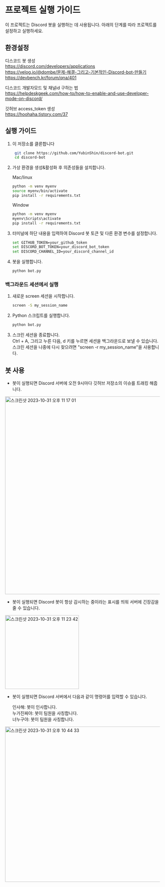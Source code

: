 


# 프로젝트 실행 가이드

이 프로젝트는 Discord 봇을 실행하는 데 사용됩니다. 아래의 단계를 따라 프로젝트를 설정하고 실행하세요.

## 환경설정

디스코드 봇 생성<br/>
https://discord.com/developers/applications<br/>
https://velog.io/@dombe/문제-해결-그리고-기본적인-Discord-bot-만들기<br/>
https://devbench.kr/forum/qna/401<br/>


디스코드 개발자모드 및 채널id 구하는 법<br/>
https://helpdeskgeek.com/how-to/how-to-enable-and-use-developer-mode-on-discord/<br/>

깃허브 access_token 생성<br/>
https://hoohaha.tistory.com/37<br/>

## 실행 가이드

1. 이 저장소를 클론합니다

   ```sh
    git clone https://github.com/YubinShin/discord-bot.git
    cd discord-bot
   ```
   
2. 가상 환경을 생성&활성화 후 의존성들을 설치합니다.

     Mac/linux
     ```sh
     python -m venv myenv
     source myenv/bin/activate
     pip install -r requirements.txt
     ```
   
     Window
     ```sh
     python -m venv myenv
     myenv\Scripts\activate
     pip install -r requirements.txt
     ```

3. 터미널에 하단 내용을 입력하여 Discord 봇 토큰 및 다른 환경 변수를 설정합니다.

     ```sh
     set GITHUB_TOKEN=your_github_token
     set DISCORD_BOT_TOKEN=your_discord_bot_token
     set DISCORD_CHANNEL_ID=your_discord_channel_id
     ```

4. 봇을 실행합니다.

     ```sh
     python bot.py
     ```
### 백그라운드 세션에서 실행

1. 새로운 screen 세션을 시작합니다.

   ```sh
   screen -S my_session_name
   ```

2. Python 스크립트를 실행합니다.

   ```sh
   python bot.py
   ```

3. 스크린 세션을 종료합니다.<br/>
   Ctrl + A, 그리고 누른 다음, d 키를 누르면 세션을 백그라운드로 보낼 수 있습니다.<br/>
   스크린 세션을 나중에 다시 찾으려면 "screen -r my_session_name"을 사용합니다.

## 봇 사용

- 봇이 실행되면 Discord 서버에 오전 9시마다 깃허브 저장소의 이슈를 트래킹 해줍니다.

<img width="643" alt="스크린샷 2023-10-31 오후 11 17 01" src="https://github.com/YubinShin/discord-bot/assets/68121478/5ee25f7b-f26b-4646-aefc-5dffac010a16"><br/>

- 봇이 실행되면 Discord 봇이 항상 감시하는 중이라는 표시를 띄워 서버에 긴장감을 줄 수 있습니다.

<img width="240" alt="스크린샷 2023-10-31 오후 11 23 42" src="https://github.com/YubinShin/discord-bot/assets/68121478/282570ae-7669-4a9c-89c8-7a5c002fa26e"><br/>

- 봇이 실행되면 Discord 서버에서 다음과 같이 명령어를 입력할 수 있습니다.

   인사해: 봇이 인사합니다. <br/>
   누가진짜야: 봇이 팀원을 사칭합니다.<br/>
   너누구야: 봇이 팀원을 사칭합니다.<br/>

<img width="505" alt="스크린샷 2023-10-31 오후 10 44 33" src="https://github.com/YubinShin/discord-bot/assets/68121478/bffe0c13-90cc-4095-a011-721e7f12d16c"><br/>
